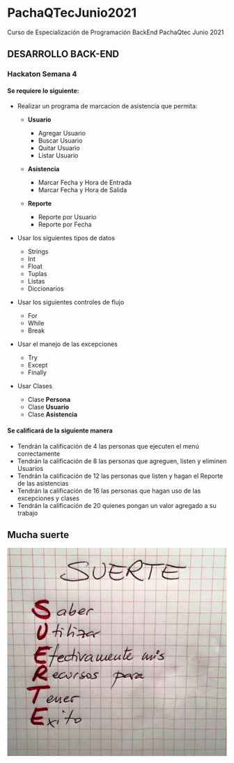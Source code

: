# PachaQTecJunio2021
Curso de Especialización de Programación BackEnd PachaQtec Junio 2021
## DESARROLLO BACK-END
### Hackaton Semana 4
#### Se requiere lo siguiente:

 - Realizar un programa de marcacion de asistencia que permita:
	 - **Usuario**
		 - Agregar Usuario
		 - Buscar Usuario
		 - Quitar Usuario
		 - Listar Usuario
	
	 - **Asistencia**
		 - Marcar Fecha y Hora de Entrada
		 - Marcar Fecha y Hora de Salida
	
	 - **Reporte**
		 - Reporte por Usuario
		 - Reporte por Fecha
		
 - Usar los siguientes tipos de datos
	 - Strings
	 - Int
	 - Float
	 - Tuplas
	 - Listas
	 - Diccionarios
 - Usar los siguientes controles de flujo
	 - For
	 - While
	 - Break
 - Usar el manejo de las excepciones
	 - Try
	 - Except
	 - Finally
	
 - Usar Clases
 
	 - Clase **Persona**
	 - Clase **Usuario**
	 - Clase **Asistencia**

	
#### Se calificará de la siguiente manera
 - Tendrán la calificación de 4 las personas que ejecuten el menú correctamente
 - Tendrán la calificación de 8 las personas que agreguen, listen y  eliminen Usuarios 
 - Tendrán la calificación de 12 las personas que listen y hagan el Reporte de las asistencias
 - Tendrán la calificación de 16 las personas que hagan uso de las excepciones y clases
 - Tendrán la calificación de 20 quienes pongan un valor agregado a su trabajo 

  
## Mucha suerte
![Suerte](images/suerte.jpg)
